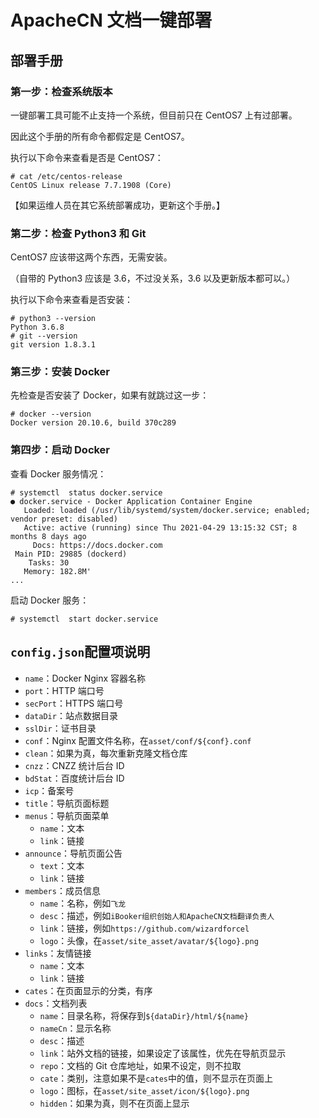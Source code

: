 # ApacheCN 文档一键部署

## 部署手册

### 第一步：检查系统版本

一键部署工具可能不止支持一个系统，但目前只在 CentOS7 上有过部署。

因此这个手册的所有命令都假定是 CentOS7。

执行以下命令来查看是否是 CentOS7：

```
# cat /etc/centos-release
CentOS Linux release 7.7.1908 (Core)
```

【如果运维人员在其它系统部署成功，更新这个手册。】

### 第二步：检查 Python3 和 Git

CentOS7 应该带这两个东西，无需安装。

（自带的 Python3 应该是 3.6，不过没关系，3.6 以及更新版本都可以。）

执行以下命令来查看是否安装：

```
# python3 --version
Python 3.6.8
# git --version
git version 1.8.3.1
```

### 第三步：安装 Docker

先检查是否安装了 Docker，如果有就跳过这一步：

```
# docker --version
Docker version 20.10.6, build 370c289
```

### 第四步：启动 Docker

查看 Docker 服务情况：

```
# systemctl  status docker.service
● docker.service - Docker Application Container Engine
   Loaded: loaded (/usr/lib/systemd/system/docker.service; enabled; vendor preset: disabled)
   Active: active (running) since Thu 2021-04-29 13:15:32 CST; 8 months 8 days ago
     Docs: https://docs.docker.com
 Main PID: 29885 (dockerd)
    Tasks: 30
   Memory: 182.8M'
...
```

启动 Docker 服务：

```
# systemctl  start docker.service
```



## `config.json`配置项说明

+	`name`：Docker Nginx 容器名称
+	`port`：HTTP 端口号
+	`secPort`：HTTPS 端口号
+	`dataDir`：站点数据目录
+	`sslDir`：证书目录
+	`conf`：Nginx 配置文件名称，在`asset/conf/${conf}.conf`
+	`clean`：如果为真，每次重新克隆文档仓库
+	`cnzz`：CNZZ 统计后台 ID
+	`bdStat`：百度统计后台 ID
+	`icp`：备案号
+	`title`：导航页面标题
+	`menus`：导航页面菜单
	+	`name`：文本
	+	`link`：链接
+	`announce`：导航页面公告
	+	`text`：文本
	+	`link`：链接
+	`members`：成员信息
	+	`name`：名称，例如`飞龙`
	+	`desc`：描述，例如`iBooker组织创始人和ApacheCN文档翻译负责人`
	+	`link`：链接，例如`https://github.com/wizardforcel`
	+	`logo`：头像，在`asset/site_asset/avatar/${logo}.png`
+	`links`：友情链接
	+	`name`：文本
	+	`link`：链接
+	`cates`：在页面显示的分类，有序
+	`docs`：文档列表
	+	`name`：目录名称，将保存到`${dataDir}/html/${name}`
	+	`nameCn`：显示名称
	+	`desc`：描述
	+	`link`：站外文档的链接，如果设定了该属性，优先在导航页显示
	+	`repo`：文档的 Git 仓库地址，如果不设定，则不拉取
	+	`cate`：类别，注意如果不是`cates`中的值，则不显示在页面上
	+	`logo`：图标，在`asset/site_asset/icon/${logo}.png`
	+	`hidden`：如果为真，则不在页面上显示
